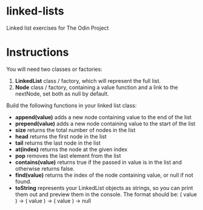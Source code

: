# linked-lists
Linked list exercises for The Odin Project

# Instructions
You will need two classes or factories:

1) **LinkedList** class / factory, which will represent the full list.
2) **Node** class / factory, containing a value function and a link to the nextNode, set both as null by default.

Build the following functions in your linked list class:

- **append(value)** adds a new node containing value to the end of the list
- **prepend(value)** adds a new node containing value to the start of the list
- **size** returns the total number of nodes in the list
- **head** returns the first node in the list
- **tail** returns the last node in the list
- **at(index)** returns the node at the given index
- **pop** removes the last element from the list
- **contains(value)** returns true if the passed in value is in the list and otherwise returns false.
- **find(value)** returns the index of the node containing value, or null if not found.
- **toString** represents your LinkedList objects as strings, so you can print them out and preview them in the console. The format should be: ( value ) -> ( value ) -> ( value ) -> null

